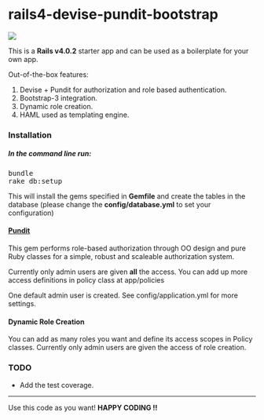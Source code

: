 <h1>rails4-devise-pundit-bootstrap</h1>
<a href="https://codeclimate.com/github/Jrakesh/rails4-devise-pundit-bootstrap"><img src="https://codeclimate.com/github/Jrakesh/rails4-devise-pundit-bootstrap.png" /></a>

<p>This is a <strong>Rails v4.0.2</strong> starter app and can be used as a boilerplate for your own app.</p>
<p>Out-of-the-box features:</p>
<ol>
	<li>Devise + Pundit for authorization and role based authentication.</li>
	<li>Bootstrap-3 integration.</li>
	<li>Dynamic role creation.</li>
	<li>HAML used as templating engine.</li>
</ol>

<h3>Installation</h3>

<h5>In the command line run:</h5> 
<pre>
bundle
rake db:setup
</pre>

<p>This will install the gems specified in <strong>Gemfile</strong> and create the tables in the database (please change the <strong>config/database.yml</strong> to set your configuration)</p>


<h4><a href="https://github.com/elabs/pundit">Pundit</a></h4>
<p>This gem performs role-based authorization through OO design and pure Ruby classes for a simple, robust and scaleable authorization system.</p>
<p>Currently only admin users are given <strong>all</strong> the access. You can add up more access definitions in policy class at app/policies</p>
<p>One default admin user is created. See config/application.yml for more settings.</p>


<h4>Dynamic Role Creation</h4>
<p>You can add as many roles you want and define its access scopes in Policy classes. Currently only admin users are given the access of role creation.</p>


<h3>TODO</h3>
<ul>
  <li>Add the test coverage.</li>
</ul>


<hr>
<p>Use this code as you want! <strong>HAPPY CODING !!</strong></p>

